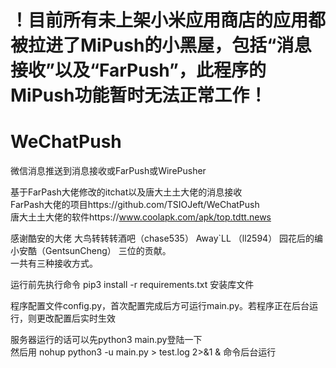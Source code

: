 # ！目前所有未上架小米应用商店的应用都被拉进了MiPush的小黑屋，包括“消息接收”以及“FarPush”，此程序的MiPush功能暂时无法正常工作！
# WeChatPush
微信消息推送到消息接收或FarPush或WirePusher    

基于FarPash大佬修改的itchat以及唐大土土大佬的消息接收   
FarPash大佬的项目https://github.com/TSIOJeft/WeChatPush    
唐大土土大佬的软件https://www.coolapk.com/apk/top.tdtt.news    

感谢酷安的大佬 大鸟转转转酒吧（chase535） Away`LL （ll2594） 园花后的编小安酷（GentsunCheng） 三位的贡献。    
一共有三种接收方式。      
     
运行前先执行命令 pip3 install -r requirements.txt 安装库文件

程序配置文件config.py，首次配置完成后方可运行main.py。若程序正在后台运行，则更改配置后实时生效
  
服务器运行的话可以先python3 main.py登陆一下      
然后用   nohup python3 -u main.py > test.log 2>&1 &    命令后台运行      
